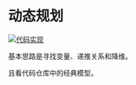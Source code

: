 # 动态规划

[![代码实现](https://img.shields.io/badge/repo-dynamic--programming-informational)](https://github.com/lightyears1998/algorithm-code/tree/master/general/dynamic-programming)

基本思路是寻找变量、递推关系和降维。

且看代码仓库中的经典模型。
